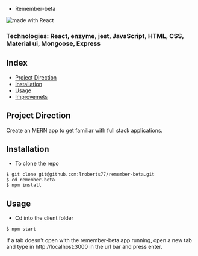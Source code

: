 * Remember-beta

<div>
<img src="https://img.shields.io/badge/made%20with-React-green.svg?logo=react&colorA=000000&colorB=be33ff" alt="made with React">
</div>

### Technologies: React, enzyme, jest, JavaScript, HTML, CSS, Material ui, Mongoose, Express

## Index
* [Project Direction](#Project)
* [Installation](#Install)
* [Usage](#Usage)
* [Improvemets](#Improvements)

## <a name="Project">Project Direction</a>
Create an MERN app to get familiar with full stack applications.

## <a name="Install">Installation</a>
* To clone the repo
```shell
$ git clone git@github.com:lroberts77/remember-beta.git
$ cd remember-beta
$ npm install
```

## <a name="Usage">Usage</a>
* Cd into the client folder
```shell
$ npm start
```

If a tab doesn't open with the remember-beta app running, open a new tab and type in http://localhost:3000 in the url bar and press enter.